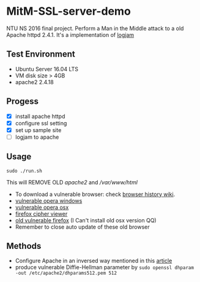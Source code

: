 # MitM-SSL-server-demo
NTU NS 2016 final project. Perform a Man in the Middle attack to a old Apache httpd 2.4.1. It's a implementation of [logjam]

## Test Environment
- Ubuntu Server 16.04 LTS
 - VM disk size > 4GB
- apache2 2.4.18

## Progess

- [X] install apache httpd
- [X] configure ssl setting
- [X] set up sample site
- [ ] logjam to apache

## Usage

    sudo ./run.sh

 This will REMOVE OLD *apache2* and */var/www/html*

 - To download a vulnerable browser: check [browser history wiki]. 
 - [vulnerable opera windows]
 - [vulnerable opera osx]
 - [firefox cipher viewer]
 - [old vulnerable firefox] \(I Can't install old osx version QQ\)
 - Remember to close auto update of these old browser

## Methods

 - Configure Apache in an inversed way mentioned in this [article](http://serverfault.com/questions/693241/how-to-fix-logjam-vulnerability-in-apache-httpd)
 - produce vulnerable Diffie-Hellman parameter by `sudo openssl dhparam -out /etc/apache2/dhparams512.pem 512`


[logjam]: https://weakdh.org/logjam.html "Logjam"
[browser history wiki]: https://en.wikipedia.org/wiki/Template:TLS/SSL_support_history_of_web_browsers "browser history"
[vulnerable opera windows]: http://www.opera.com/download/guide/?os=windows&ver=28.0.1750.40&local=y "Vulnerable Opera for windows"
[vulnerable opera osx]: http://www.opera.com/download/guide/?os=osx&ver=28.0.1750.40&local=y "Vulnerable Opera for osx"
[firefox cipher viewer]: https://addons.mozilla.org/en-US/firefox/addon/cipherfox/ "Firefox cipher detail viewer extension"
[old vulnerable firefox]: https://ftp.mozilla.org/pub/firefox/releases/34.0/ 

